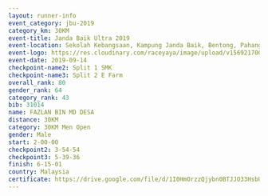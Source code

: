 ```yaml
---
layout: runner-info 
event_category: jbu-2019 
category_km: 30KM 
event-title: Janda Baik Ultra 2019 
event-location: Sekolah Kebangsaan, Kampung Janda Baik, Bentong, Pahang, Malaysia 
event-logo: https://res.cloudinary.com/raceyaya/image/upload/v1569217009/logo/janda-baik_vch1pc.jpg 
event-date: 2019-09-14 
checkpoint-name2: Split 1 SMK 
checkpoint-name3: Split 2 E Farm 
overall_rank: 80
gender_rank: 64
category_rank: 43
bib: 31014
name: FAZLAN BIN MD DESA
distance: 30KM
category: 30KM Men Open
gender: Male
start: 2-00-00
checkpoint2: 3-54-54
checkpoint3: 5-39-36
finish: 6-15-01
country: Malaysia
certificate: https://drive.google.com/file/d/1I0HmOrzzQjybn0BTJJO33HsbU2wSrBL8/view?usp=sharing
---
```

